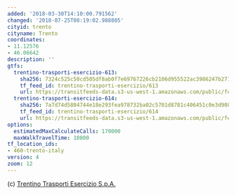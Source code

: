 ```yaml
---
added: '2018-03-30T14:10:00.791562'
changed: '2018-07-25T08:19:02.988805'
cityid: trento
cityname: Trento
coordinates:
- 11.12576
- 46.06642
description: ''
gtfs:
  trentino-trasporti-esercizio-613:
    sha256: 7324c525c50cd505df8ab0f7e69767226cb2106d955522ac3986247b2711f48c
    tf_feed_id: trentino-trasporti-esercizio/613
    url: https://transitfeeds-data.s3-us-west-1.amazonaws.com/public/feeds/trentino-trasporti-esercizio/613/20180723/gtfs.zip
  trentino-trasporti-esercizio-614:
    sha256: 7a7d74d5804744e18e293fea978732ba02c5701d8781c406451c0e3d90878556
    tf_feed_id: trentino-trasporti-esercizio/614
    url: https://transitfeeds-data.s3-us-west-1.amazonaws.com/public/feeds/trentino-trasporti-esercizio/614/20180723/gtfs.zip
options:
  estimatedMaxCalculateCalls: 170000
  maxWalkTravelTime: 10800
tf_location_ids:
- 460-trento-italy
version: 4
zoom: 12
---
```


(c) [Trentino Trasporti Esercizio S.p.A.](http://www.ttesercizio.it/TTEOpenData/)
